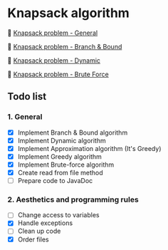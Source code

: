 # Knapsack algorithm
:closed_book: [Knapsack problem - General](https://en.wikipedia.org/wiki/Knapsack_problem)

:closed_book: [Knapsack problem - Branch & Bound](https://www.ii.uni.wroc.pl/~prz/2011lato/ah/opracowania/met_podz_ogr.pdf)

:closed_book: [Knapsack problem - Dynamic](http://kaims.pl/~kmocet/aketi/aketi3.pdf)

:closed_book: [Knapsack problem - Brute Force](http://www.micsymposium.org/mics_2005/papers/paper102.pdf)


## Todo list
### 1. General
- [x] Implement Branch & Bound algorithm
- [x] Implement Dynamic algorithm
- [x] Implement Approximation algorithm (It's Greedy)
- [x] Implement Greedy algorithm
- [x] Implement Brute-force algorithm
- [x] Create read from file method
- [ ] Prepare code to JavaDoc

### 2. Aesthetics and programming rules
- [ ] Change access to variables
- [x] Handle exceptions
- [ ] Clean up code
- [x] Order files